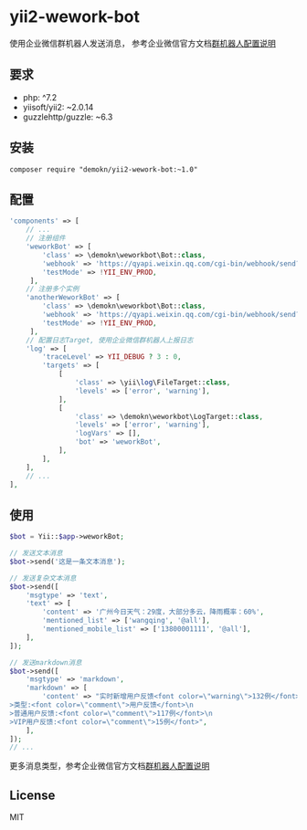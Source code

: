 # yii2-wework-bot

使用企业微信群机器人发送消息， 参考企业微信官方文档[群机器人配置说明](https://work.weixin.qq.com/api/doc/90000/90136/91770)

## 要求

- php: ^7.2
- yiisoft/yii2: ~2.0.14
- guzzlehttp/guzzle: ~6.3

## 安装

```shell
composer require "demokn/yii2-wework-bot:~1.0"
```

## 配置

```php
'components' => [
    // ...
    // 注册组件
    'weworkBot' => [
        'class' => \demokn\weworkbot\Bot::class,
        'webhook' => 'https://qyapi.weixin.qq.com/cgi-bin/webhook/send?key=YOUR_SECRET_KEY',
        'testMode' => !YII_ENV_PROD,
     ],
    // 注册多个实例
    'anotherWeworkBot' => [
        'class' => \demokn\weworkbot\Bot::class,
        'webhook' => 'https://qyapi.weixin.qq.com/cgi-bin/webhook/send?key=YOUR_SECRET_KEY',
        'testMode' => !YII_ENV_PROD,
     ],
    // 配置日志Target, 使用企业微信群机器人上报日志
    'log' => [
        'traceLevel' => YII_DEBUG ? 3 : 0,
        'targets' => [
            [
                'class' => \yii\log\FileTarget::class,
                'levels' => ['error', 'warning'],
            ],
            [
                'class' => \demokn\weworkbot\LogTarget::class,
                'levels' => ['error', 'warning'],
                'logVars' => [],
                'bot' => 'weworkBot',
            ],
        ],
    ],
    // ...
],
```

## 使用

```php
$bot = Yii::$app->weworkBot;

// 发送文本消息
$bot->send('这是一条文本消息');

// 发送复杂文本消息
$bot->send([
    'msgtype' => 'text',
    'text' => [
        'content' => '广州今日天气：29度，大部分多云，降雨概率：60%',
        'mentioned_list' => ['wangqing', '@all'],
        'mentioned_mobile_list' => ['13800001111', '@all'],
    ],
]);

// 发送markdown消息
$bot->send([
    'msgtype' => 'markdown',
    'markdown' => [
        'content' => "实时新增用户反馈<font color=\"warning\">132例</font>，请相关同事注意。\n
>类型:<font color=\"comment\">用户反馈</font>\n
>普通用户反馈:<font color=\"comment\">117例</font>\n
>VIP用户反馈:<font color=\"comment\">15例</font>",
    ],
]);
// ...
```

更多消息类型，参考企业微信官方文档[群机器人配置说明](https://work.weixin.qq.com/api/doc/90000/90136/91770)

## License

MIT
